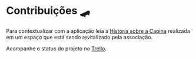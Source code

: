 # Contribuições 🛹

Para contextualizar com a aplicação leia a [História sobre a Capina](https://trello.com/c/iEgNa3Gp/6-capina) realizada em um espaço que está sendo revitalizado pela associação.

Acompanhe o status do projeto no [Trello](https://trello.com/b/wVumf8Wd/sistema-de-contribui%C3%A7%C3%B5es).

